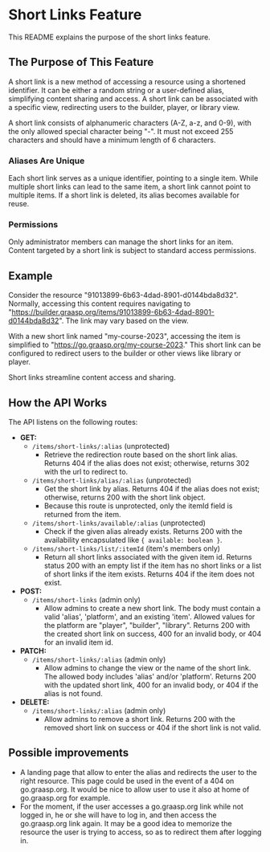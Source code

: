 # Short Links Feature

This README explains the purpose of the short links feature.

## The Purpose of This Feature

A short link is a new method of accessing a resource using a shortened identifier. It can be either a random string or a user-defined alias, simplifying content sharing and access. A short link can be associated with a specific view, redirecting users to the builder, player, or library view.

A short link consists of alphanumeric characters (A-Z, a-z, and 0-9), with the only allowed special character being "-". It must not exceed 255 characters and should have a minimum length of 6 characters.

### Aliases Are Unique

Each short link serves as a unique identifier, pointing to a single item. While multiple short links can lead to the same item, a short link cannot point to multiple items. If a short link is deleted, its alias becomes available for reuse.

### Permissions

Only administrator members can manage the short links for an item. Content targeted by a short link is subject to standard access permissions.

## Example

Consider the resource "91013899-6b63-4dad-8901-d0144bda8d32". Normally, accessing this content requires navigating to "https://builder.graasp.org/items/91013899-6b63-4dad-8901-d0144bda8d32". The link may vary based on the view.

With a new short link named "my-course-2023", accessing the item is simplified to "https://go.graasp.org/my-course-2023." This short link can be configured to redirect users to the builder or other views like library or player.

Short links streamline content access and sharing.

## How the API Works

The API listens on the following routes:

- **GET:**
  - `/items/short-links/:alias` (unprotected)
    - Retrieve the redirection route based on the short link alias. Returns 404 if the alias does not exist; otherwise, returns 302 with the url to redirect to.
  - `/items/short-links/alias/:alias` (unprotected)
    - Get the short link by alias. Returns 404 if the alias does not exist; otherwise, returns 200 with the short link object.
    - Because this route is unprotected, only the itemId field is returned from the item.
  - `/items/short-links/available/:alias` (unprotected)
    - Check if the given alias already exists. Returns 200 with the availability encapsulated like `{ available: boolean }`.
  - `/items/short-links/list/:itemId` (item's members only)
    - Return all short links associated with the given item id. Returns status 200 with an empty list if the item has no short links or a list of short links if the item exists. Returns 404 if the item does not exist.
- **POST:**
  - `/items/short-links` (admin only)
    - Allow admins to create a new short link. The body must contain a valid 'alias', 'platform', and an existing 'item'. Allowed values for the platform are "player", "builder", "library". Returns 200 with the created short link on success, 400 for an invalid body, or 404 for an invalid item id.
- **PATCH:**
  - `/items/short-links/:alias` (admin only)
    - Allow admins to change the view or the name of the short link. The allowed body includes 'alias' and/or 'platform'. Returns 200 with the updated short link, 400 for an invalid body, or 404 if the alias is not found.
- **DELETE:**
  - `/items/short-links/:alias` (admin only)
    - Allow admins to remove a short link. Returns 200 with the removed short link on success or 404 if the short link is not valid.

## Possible improvements

- A landing page that allow to enter the alias and redirects the user to the right resource. This page could be used in the event of a 404 on go.graasp.org. It would be nice to allow user to use it also at home of go.graasp.org for example.
- For the moment, if the user accesses a go.graasp.org link while not logged in, he or she will have to log in, and then access the go.graasp.org link again. It may be a good idea to memorize the resource the user is trying to access, so as to redirect them after logging in.
